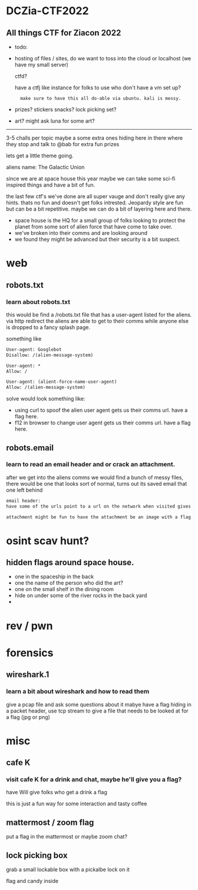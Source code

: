# DCZia-CTF2022
All things CTF for Ziacon 2022
---
* todo:
* hosting of files / sites, do we want to toss into the cloud or localhost (we have my small server)

    ctfd?

    have a ctfj like instance for folks to use who don't have a vm set up?

        make sure to have this all do-able via ubuntu. kali is messy.

* prizes?
    stickers
    snacks?
    lock picking set?
* art?
    might ask luna for some art?



---
3-5 challs per topic maybe a some extra ones hiding here in there where they stop and talk to @bab for extra fun prizes


lets get a little theme going.

aliens name: The Galactic Union

since we are at space house this year maybe we can take some sci-fi inspired things and have a bit of fun.

the last few ctf's we've done are all super vauge and don't really give any hints. thats no fun and doesn't get folks intrested. Jeopardy style are fun but can be a bit repetitive. maybe we can do a bit of layering here and there.

* space house is the HQ for a small group of folks looking to protect the planet from some sort of alien force that have come to take over.
* we've broken into their comms and are looking around
* we found they might be advanced but their security is a bit suspect.

# web

## robots.txt
### learn about robots.txt
this would be find a /robots.txt file that has a user-agent listed for the aliens. via http redirect the aliens are able to get to their comms while anyone else is dropped to a fancy splash page.

something like

```txt
User-agent: Googlebot
Disallow: /(alien-message-system)

User-agent: *
Allow: /

User-agent: (alient-force-name-user-agent)
Allow: /(alien-message-system)
```

solve would look something like:
* using curl to spoof the alien user agent gets us their comms url. have a flag here.
* f12 in browser to change user agent gets us their comms url. have a flag here.

## robots.email
### learn to read an email header and or crack an attachment.

after we get into the aliens comms we would find a bunch of messy files, there would be one that looks sort of normal, turns out its saved email that one left behind

```txt
email header:
have some of the urls point to a url on the network when visited gives a flag

attachment might be fun to have the attachment be an image with a flag

```

# osint scav hunt?

## hidden flags around space house.
* one in the spaceship in the back
* one the name of the person who did the art?
* one on the small shelf in the dining room
* hide on under some of the river rocks in the back yard
* 

# rev / pwn



# forensics

## wireshark.1
### learn a bit about wireshark and how to read them

give a pcap file and ask some questions about it mabye have a flag hiding in a packet header, use tcp stream to give a file that needs to be looked at for a flag (jpg or png)

# misc

## cafe K
### visit cafe K for a drink and chat, maybe he'll give you a flag?

have Will give folks who get a drink a flag

this is just a fun way for some interaction and tasty coffee 

## mattermost / zoom flag

put a flag in the mattermost or maybe zoom chat?


## lock picking box

grab a small lockable box with a pickalbe lock on it

flag and candy inside
